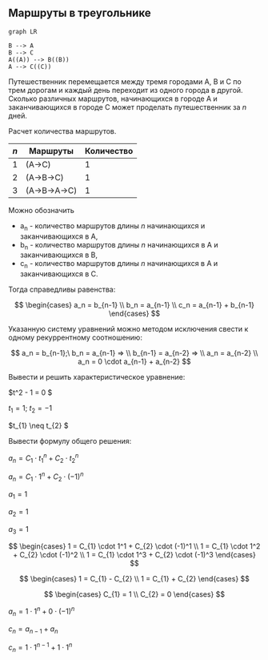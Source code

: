 ## Маршруты в треугольнике
```mermaid
graph LR

B --> A
B --> C
A((A)) --> B((B))
A --> C((C))
```

Путешественник перемещается между тремя городами A, B и C по трем дорогам и каждый день переходит из одного города в другой. Сколько различных маршрутов, начинающихся в городе A и заканчивающихся в городе С может проделать путешественник за *n* дней.

Расчет количества маршрутов.

| *n* | Маршруты                   | Количество |
|-----|----------------------------|------------|
| 1   | (A->С)                     | 1          |
| 2   | (A->B->С)                  | 1          |
| 3   | (A->B->A->С)               | 1          |

Можно обозначить
* a<sub>n</sub> - количество маршрутов длины *n* начинающихся и заканчивающихся 
в A,
* b<sub>n</sub> - количество маршрутов длины *n* начинающихся в A и 
заканчивающихся в B,
* c<sub>n</sub> - количество маршрутов длины *n* начинающихся в A и 
заканчивающихся в C.

Тогда справедливы равенства:

$$
\begin{cases}
a_n = b_{n-1}
\\
b_n = a_{n-1}
\\
c_n = a_{n-1} + b_{n-1}
\end{cases}
$$

Указанную систему уравнений можно методом исключения свести к одному рекуррентному соотношению:

$$
a_n = b_{n-1};\ b_n = a_{n-1} =>
\\
b_{n-1} = a_{n-2} =>
\\
a_n = a_{n-2}
\\
a_n = 0 \cdot a_{n-1} + a_{n-2}
$$

Вывести и решить характеристическое уравнение:

$t^2 - 1 = 0 $

$t_{1} = 1; \ t_{2} = -1$

$t_{1} \neq t_{2} $

Вывести формулу общего решения:

$a_n = C_{1} \cdot t_{1}^n + C_{2} \cdot t_{2}^n$

$a_n = C_{1} \cdot 1^n + C_{2} \cdot (-1)^n$

$a_{1} = 1$

$a_{2} = 1$

$a_{3} = 1$

$$
\begin{cases}
1 = C_{1} \cdot 1^1 + C_{2} \cdot (-1)^1
\\
1 = C_{1} \cdot 1^2 + C_{2} \cdot (-1)^2
\\
1 = C_{1} \cdot 1^3 + C_{2} \cdot (-1)^3
\end{cases}
$$

$$
\begin{cases}
1 = C_{1} - C_{2}
\\
1 = C_{1} + C_{2}
\end{cases}
$$

$$
\begin{cases}
C_{1} = 1
\\
C_{2} = 0
\end{cases}
$$

$a_n = 1 \cdot 1^n + 0 \cdot (-1)^n$

$c_n = a_{n-1} + a_n$

$c_n = 1 \cdot 1^{n-1} + 1 \cdot 1^{n}$